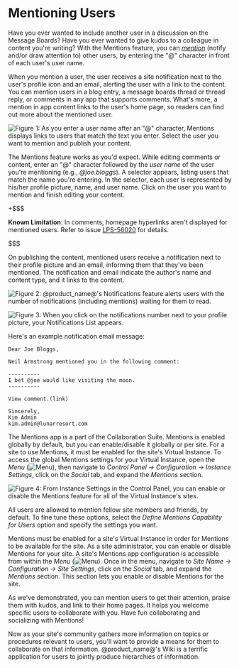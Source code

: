 # Mentioning Users [](id=mentioning-users)

Have you ever wanted to include another user in a discussion on the Message
Boards? Have you ever wanted to give kudos to a colleague in content you're
writing? With the Mentions feature, you can [*mention*](/participate/liferaypedia/-/wiki/Main/Mentions)
(notify and/or draw attention to) other users, by entering the "@" character in
front of each user's user name. 

When you mention a user, the user receives a site notification next to the
user's profile icon and an email, alerting the user with a link to the content.
You can mention users in a blog entry, a message boards thread or thread reply,
or comments in any app that supports comments. What's more, a mention in app
content links to the user's home page, so readers can find out more about the
mentioned user. 

![Figure 1: As you enter a user name after an "@" character, Mentions displays links to users that match the text you enter. Select the user you want to mention and publish your content.](../../../images/mentions-at-mention-menu.png)
                                                                     
The Mentions feature works as you'd expect. While editing comments or content,
enter an "@" character followed by the *user name* of the user you're mentioning
(e.g., *@joe.bloggs*). A selector appears, listing users that match the name
you're entering. In the selector, each user is represented by his/her profile
picture, name, and user name. Click on the user you want to mention and finish
editing your content.

+$$$

**Known Limitation**: In comments, homepage hyperlinks aren't displayed for
mentioned users. Refer to issue
[LPS-56020](https://issues.liferay.com/browse/LPS-56020) for details. 

$$$

On publishing the content, mentioned users receive a
notification next to their profile picture and an email, informing them that
they've been mentioned. The notification and email indicate the author's name
and content type, and it links to the content. 

![Figure 2: @product_name@'s Notifications feature alerts users with the number of notifications (including mentions) waiting for them to read.](../../../images/mentions-count-near-profile-image.png)

![Figure 3: When you click on the notifications number next to your profile picture, your Notifications List appears.](../../../images/mentions-notification-list.png)

Here's an example notification email message:

	Dear Joe Bloggs,

	Neil Armstrong mentioned you in the following comment:

	----------
	I bet @joe would like visiting the moon.
	----------

	View comment.(link)

	Sincerely,
	Kim Admin
	kim.admin@lunarresort.com 

The Mentions app is a part of the Collaboration Suite. Mentions is enabled
globally by default, but you can enable/disable it globally or per site. For a
site to use Mentions, it must be enabled for the site's Virtual Instance. To
access the global Mentions settings for your Virtual Instance, open the *Menu*
(![Menu](../../../images/icon-menu.png)), then navigate to *Control Panel &rarr;
Configuration &rarr; Instance Settings*, click on the *Social* tab, and expand
the *Mentions* section. 

![Figure 4: From Instance Settings in the Control Panel, you can enable or disable the Mentions feature for all of the Virtual Instance's sites.](../../../images/mentions-global-instance-setting.png)

All users are allowed to mention fellow site members and friends, by default. To
fine tune these options, select the *Define Mentions Capability for Users*
option and specify the settings you want. 

Mentions must be enabled for a site's Virtual Instance in order for Mentions to
be available for the site. As a site administrator, you can enable or disable
Mentions for your site. A site's Mentions app configuration is accessible from
within the *Menu* (![Menu](../../../images/icon-menu.png)). Once in the menu,
navigate to *Site Name &rarr; Configuration &rarr; Site Settings*, click on the
*Social* tab, and expand the *Mentions* section. This section lets you enable or
disable Mentions for the site. 

As we've demonstrated, you can mention users to get their attention, praise them
with kudos, and link to their home pages. It helps you welcome specific users to
collaborate with you. Have fun collaborating and socializing with Mentions! 

Now as your site's community gathers more information on topics or procedures
relevant to users, you'll want to provide a means for them to collaborate on
that information. @product_name@'s Wiki is a terrific application for users to
jointly produce hierarchies of information.
